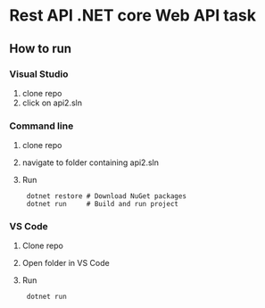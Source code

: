 # Rest API .NET core Web API task

## How to run

### Visual Studio 
1. clone repo
2. click on api2.sln

### Command  line
1. clone repo
2. navigate to folder containing api2.sln
3. Run

        dotnet restore # Download NuGet packages
        dotnet run     # Build and run project

### VS Code
1. Clone repo
2. Open folder in VS Code
3. Run

        dotnet run
